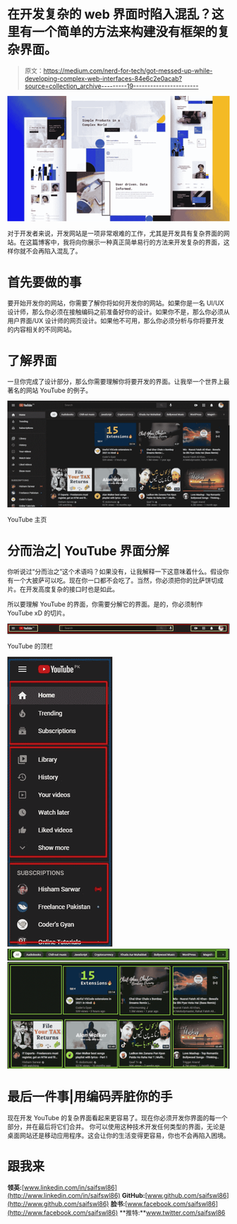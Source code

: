 # 在开发复杂的 web 界面时陷入混乱？这里有一个简单的方法来构建没有框架的复杂界面。

> 原文：<https://medium.com/nerd-for-tech/got-messed-up-while-developing-complex-web-interfaces-84e6c2e0acab?source=collection_archive---------19----------------------->

![](img/a2a9c2c84c2e0f6a854adddbe37cb9a6.png)

对于开发者来说，开发网站是一项非常艰难的工作，尤其是开发具有复杂界面的网站。在这篇博客中，我将向你展示一种真正简单易行的方法来开发复杂的界面，这样你就不会再陷入混乱了。

# **首先要做的事**

要开始开发你的网站，你需要了解你将如何开发你的网站。如果你是一名 UI/UX 设计师，那么你必须在接触编码之前准备好你的设计。如果你不是，那么你必须从用户界面/UX 设计师的网页设计。如果他不可用，那么你必须分析与你将要开发的内容相关的不同网站。

# 了解界面

一旦你完成了设计部分，那么你需要理解你将要开发的界面。让我举一个世界上最著名的网站 YouTube 的例子。

![](img/330cb6c83ee6ccaf14e156deab11a2bf.png)

YouTube 主页

# 分而治之| YouTube 界面分解

你听说过“分而治之”这个术语吗？如果没有，让我解释一下这意味着什么。假设你有一个大披萨可以吃。现在你一口都不会吃了。当然，你必须把你的比萨饼切成片。在开发高度复杂的接口时也是如此。

所以要理解 YouTube 的界面，你需要分解它的界面。是的，你必须制作 YouTube xD 的切片。

![](img/4027502a68dd100a8e9f24e50cf9d63b.png)

YouTube 的顶栏

![](img/9c0fce2b4c2cb5ba0a8a737e2dbd10c0.png)![](img/44d78751c3df74a9e9d2f96e1a0a5a2d.png)![](img/d99a5b25cf82bfa8cbe66a625fe17cff.png)

# 最后一件事|用编码弄脏你的手

现在开发 YouTube 的复杂界面看起来更容易了。现在你必须开发你界面的每一个部分，并在最后将它们合并。
你可以使用这种技术开发任何类型的界面，无论是桌面网站还是移动应用程序。这会让你的生活变得更容易，你也不会再陷入困境。

# 跟我来

**领英:**[www.linkedin.com/in/saifswl86](http://www.linkedin.com/in/saifswl86)
**GitHub:**[www.github.com/saifswl86](http://www.github.com/saifswl86)
**脸书:**[www.facebook.com/saifswl86](http://www.facebook.com/saifswl86)
**推特:**www.twitter.com/saifswl86